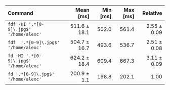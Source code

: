 | Command | Mean [ms] | Min [ms] | Max [ms] | Relative |
|:---|---:|---:|---:|---:|
| `fdf -HI '.*[0-9]\.jpg$' '/home/alexc'` | 511.6 ± 18.1 | 502.0 | 561.4 | 2.55 ± 0.09 |
| `fdf  '.*[0-9]\.jpg$' '/home/alexc'` | 504.7 ± 16.7 | 493.6 | 536.7 | 2.51 ± 0.08 |
| `fd -HI '.*[0-9]\.jpg$' '/home/alexc'` | 624.2 ± 18.4 | 609.4 | 667.3 | 3.11 ± 0.09 |
| `fd '.*[0-9]\.jpg$' '/home/alexc'` | 200.9 ± 1.1 | 198.8 | 202.1 | 1.00 |
